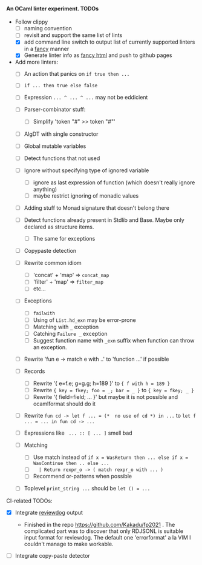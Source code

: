 #### An OCaml linter experiment. TODOs

- Follow clippy
  - [ ] naming convention
  - [ ] revisit and support the same list of lints
  - [x] add command line switch to output list of currently supported linters in a [fancy](https://rust-lang.github.io/rust-clippy/master/index.html) manner
  - [x] Generate linter info as [fancy html](https://github.com/rust-lang/rust-clippy/tree/gh-pages/master) and push to github pages
- Add more linters:
  - [ ] An action that panics on `if true then ...`
  - [ ] `if ... then true else false`
  - [ ] Expression `... ^ ... ^ ...` may not be eddicient 
  - [ ] Parser-combinator stuff:
	- [ ] Simplify 'token "#" >> token "#"'
  - [ ] AlgDT with single constructor 
  - [ ] Global mutable variables
  - [ ] Detect functions that not used 
  - [ ] Ignore without specifying type of ignored variable
    - [ ] ignore as last expression of function (which doesn't really ignore anything)
    - [ ] maybe restrict ignoring of monadic values
  - [ ] Adding stuff to Monad signature that doesn't belong there 
  - [ ] Detect functions already present in Stdlib and Base. Maybe only declared as structure items.
    - [ ] The same for exceptions
  - [ ] Copypaste detection
  - [ ] Rewrite common idiom 
    - [ ] 'concat' + 'map' => `concat_map`
    - [ ] 'filter' + 'map' => `filter_map`
    - [ ] etc...
  - [ ] Exceptions
    - [ ] `failwith` 
    - [ ] Using of `List.hd_exn` may be error-prone
    - [ ] Matching with `_` exception
    - [ ] Catching `Failure _` exception
    - [ ] Suggest function name with `_exn` suffix when function can throw an exception.
  - [ ] Rewrite 'fun e -> match e with ..' to 'function ...' if possible
  - [ ] Records
    - [ ] Rewrite '{ e=f.e; g=g.g; h=189 }' to `{ f with h = 189 }` 
    - [ ] Rewrite `{ key = fkey; foo = _; bar = _ }` to `{ key = fkey; _ }`
    - [ ] Rewrite '{ field=field; ... }' but maybe it is not possible and ocamlformat should do it 
  - [ ] Rewrite `fun cd -> let f ... = (*  no use of cd *) in ...` to `let f ... = ... in fun cd -> ...`
  - [ ] Expressions like ` ... :: [ ... ]` smell bad
  - [ ] Matching 
    - [ ] Use match instead of `if x = WasReturn then ... else if x = WasContinue then .. else ...`
    - [ ] `  | Return rexpr_o -> ( match rexpr_o with ... )`
    - [ ] Recommend or-patterns when possible
  - [ ] Toplevel `print_string ...` should be `let () = ...`

	
CI-related TODOs: 

- [x] Integrate [reviewdog](https://github.com/reviewdog/reviewdog#installation) output
  - Finished in the repo https://github.com/Kakadu/fp2021 . The complicated part was to discover that only RDJSONL is suitable input format for reviewdog. The default one 'errorformat' a la VIM I couldn't manage to make workable.
- [ ] Integrate copy-paste detector 

